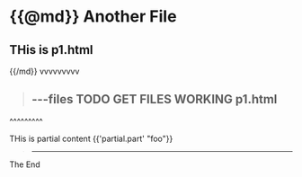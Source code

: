 {{@md}}
Another File
======

THis is p1.html
---------
{{/md}}
vvvvvvvvv
>---files TODO GET FILES WORKING
p1.html
>---
^^^^^^^^^

THis is partial content 
{{'partial.part' "foo"}}
>---
The End
